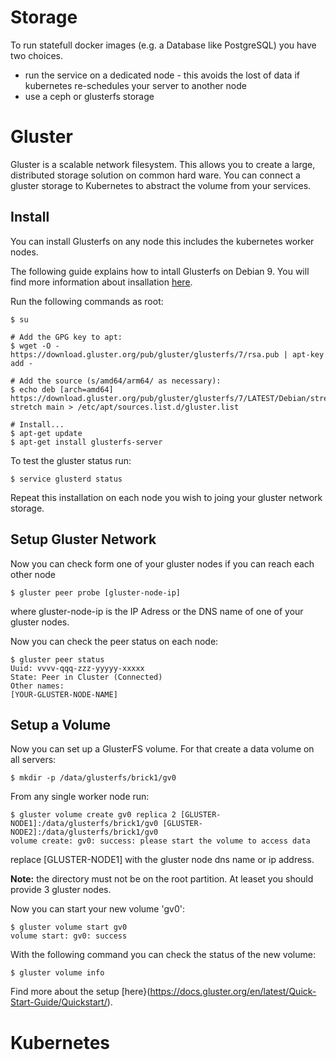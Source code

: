 # Storage

To run statefull docker images (e.g. a Database like PostgreSQL) you have two choices.

 - run the service on a dedicated node - this avoids the lost of data if kubernetes re-schedules your server to another node
 - use a ceph or glusterfs storage 
 

# Gluster

Gluster is a scalable network filesystem. This allows you to create a large, distributed storage solution on common hard ware. You can connect a gluster storage to Kubernetes to abstract the volume from your services. 

## Install

You can install Glusterfs on any node this includes the kubernetes worker nodes. 

The following guide explains how to intall Glusterfs on Debian 9. You will find more information about insallation [here](https://docs.gluster.org/en/latest/Install-Guide/Overview/).

 
Run the following commands as root:

	$ su
	
	# Add the GPG key to apt:
	$ wget -O - https://download.gluster.org/pub/gluster/glusterfs/7/rsa.pub | apt-key add -
	
	# Add the source (s/amd64/arm64/ as necessary):	
    $ echo deb [arch=amd64] https://download.gluster.org/pub/gluster/glusterfs/7/LATEST/Debian/stretch/amd64/apt stretch main > /etc/apt/sources.list.d/gluster.list
    
    # Install...
    $ apt-get update
    $ apt-get install glusterfs-server
	
	
To test the gluster status run:

	$ service glusterd status	
	
Repeat this installation on each node you wish to joing your gluster network storage.


## Setup Gluster Network

Now you can check form one of your gluster nodes if you can reach each other node


	$ gluster peer probe [gluster-node-ip]

where 	gluster-node-ip is the IP Adress or the DNS name of one of your gluster nodes.

Now you can check the peer status on each node:

	$ gluster peer status
	Uuid: vvvv-qqq-zzz-yyyyy-xxxxx
	State: Peer in Cluster (Connected)
	Other names:
	[YOUR-GLUSTER-NODE-NAME]

	
## Setup a Volume

Now you can set up a GlusterFS volume. For that create a data volume on all servers:

	$ mkdir -p /data/glusterfs/brick1/gv0

From any single worker node run:

	$ gluster volume create gv0 replica 2 [GLUSTER-NODE1]:/data/glusterfs/brick1/gv0 [GLUSTER-NODE2]:/data/glusterfs/brick1/gv0
	volume create: gv0: success: please start the volume to access data

replace [GLUSTER-NODE1] with the gluster node dns name or ip address. 

**Note:** the directory must not be on the root partition. At leaset you should provide 3 gluster nodes. 

Now you can start your new volume 'gv0': 


	$ gluster volume start gv0
	volume start: gv0: success

With the following command you can check the status of the new volume:

	$ gluster volume info
	
Find more about the setup [here}(https://docs.gluster.org/en/latest/Quick-Start-Guide/Quickstart/).


 	
# Kubernetes


	